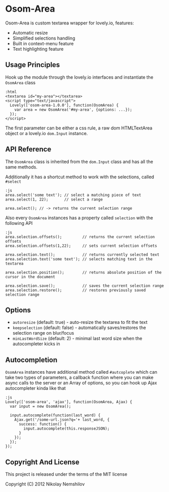 # Osom-Area

Osom-Area is custom textarea wrapper for lovely.io, features:

 * Automatic resize
 * Simplified selections handling
 * Built in context-menu feature
 * Text highlighting feature

## Usage Principles

Hook up the module through the lovely.io interfaces and instantiate
the `OsomArea` class

    :html
    <textarea id="my-area"></textarea>
    <script type="text/javascript">
      Lovely(['osom-area-1.0.0'], function(OsomArea) {
        var area = new OsomArea('#my-area', {options: ...});
      });
    </script>

The first parameter can be either a css rule, a raw dom HTMLTextArea object or a
lovely.io `dom.Input` instance.

## API Reference

The `OsomArea` class is inherited from the `dom.Input` class and has all the same methods.

Additionally it has a shortcut method to work with the selections, called `#select`

    :js
    area.select('some text'); // select a matching piece of text
    area.select(1, 22);       // select a range

    area.select(); // -> returns the current selection range

Also every `OsomArea` instances has a property called `selection` with the following API

    :js
    area.selection.offsets();         // returns the current selection offsets
    area.selection.offsets(1,22);     // sets current selection offsets

    area.selection.text();            // returns currently selected text
    area.selection.text('some text'); // selects matching text in the textarea

    area.selection.position();        // returns absolute position of the cursor in the document

    area.selection.save();            // saves the current selection range
    area.selection.restore();         // restores previously saved selection range

## Options

 * `autoresize` (default: true) - auto-resize the textarea to fit the text
 * `keepselection` (default: false) - automatically saves/restores the selection range on blur/focus
 * `minLastWordSize` (default: 2) - minimal last word size when the autocompleter kicks in


## Autocompletion

`OsomArea` instances have additional method called `#autcoplete` which can take two types of parameters,
a callback function where you can make async calls to the server or an Array of options, so you can hook
up Ajax autocompleter kinda like that

    :js
    Lovely(['osom-area', 'ajax'], function(OsomArea, Ajax) {
      var input = new OsomArea();

      input.autocomplete(function(last_word) {
        Ajax.get('/some-url.json?q='+ last_word, {
          success: function() {
            input.autocomplete(this.responseJSON);
          }
        });
      });
    });


## Copyright And License

This project is released under the terms of the MIT license

Copyright (C) 2012 Nikolay Nemshilov